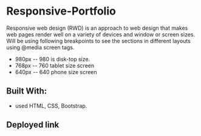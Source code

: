 # Responsive-Portfolio
Responsive web design (RWD) is an approach to web design that makes web pages render well on a variety of devices and window or screen sizes.
Will be using following breakpoints to see the sections in different layouts using @media screen tags.
* 980px  -- 980 is disk-top size.
* 768px -- 760 tablet size screen 
* 640px -- 640 phone size screen

## Built With:
* used HTML, CSS, Bootstrap.

## Deployed link 


